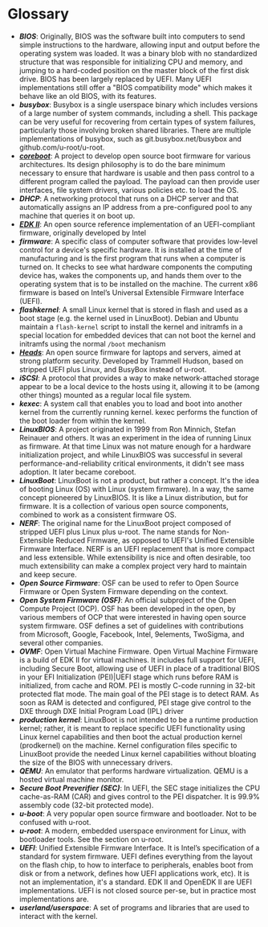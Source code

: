 # Glossary

- ___BIOS___: Originally, BIOS was the software built into computers to send
  simple instructions to the hardware, allowing input and output before the
  operating system was loaded. It was a binary blob with no standardized
  structure that was responsible for initializing CPU and memory, and jumping
  to a hard-coded position on the master block of the first disk drive. BIOS
  has been largely replaced by UEFI. Many UEFI implementations still offer a
  "BIOS compatibility mode" which makes it behave like an old BIOS, with its
  features.
- ___busybox___: Busybox is a single userspace binary which includes versions
  of a large number of system commands, including a shell. This package can be
  very useful for recovering from certain types of system failures,
  particularly those involving broken shared libraries. There are multiple
  implementations of busybox, such as git.busybox.net/busybox and
  github.com/u-root/u-root.
- [___coreboot___](https://doc.coreboot.org/): A project to develop open source
  boot firmware for various architectures. Its design philosophy is to do the
  bare minimum necessary to ensure that hardware is usable and then pass
  control to a different program called the payload. The payload can then
  provide user interfaces, file system drivers, various policies etc. to load
  the OS.
- ___DHCP___: A networking protocol that runs on a DHCP server and that
  automatically assigns an IP address from a pre-configured pool to any machine
  that queries it on boot up.
- [___EDK II___](https://github.com/tianocore/edk2): An open source reference
  implementation of an UEFI-compliant firmware, originally developed by Intel
- ___firmware___: A specific class of computer software that provides low-level
  control for a device's specific hardware. It is installed at the time of
  manufacturing and is the first program that runs when a computer is turned
  on. It checks to see what hardware components the computing device has, wakes
  the components up, and hands them over to the operating system that is to be
  installed on the machine. The current x86 firmware is based on Intel’s
  Universal Extensible Firmware Interface (UEFI).
- ___flashkernel___: A small Linux kernel that is stored in flash and used as a
  boot stage (e.g. the kernel used in LinuxBoot). Debian and Ubuntu maintain a
  `flash-kernel` script to install the kernel and initramfs in a special
  location for embedded devices that can not boot the kernel and initramfs using
  the normal `/boot` mechanism
- [___Heads___](https://github.com/linuxboot/heads): An open source firmware
  for laptops and servers, aimed at strong platform security. Developed by
  Trammell Hudson, based on stripped UEFI plus Linux, and BusyBox instead of
  u-root.
- ___iSCSI___: A protocol that provides a way to make network-attached storage
  appear to be a local device to the hosts using it, allowing it to be (among
  other things) mounted as a regular local file system.
- ___kexec___: A system call that enables you to load and boot into another
  kernel from the currently running kernel. kexec performs the function of the
  boot loader from within the kernel.
- ___LinuxBIOS___: A project originated in 1999 from Ron Minnich, Stefan
  Reinauer and others. It was an experiment in the idea of running Linux as
  firmware. At that time Linux was not mature enough for a hardware
  initialization project, and while LinuxBIOS was successful in several
  performance-and-reliability critical environments, it didn't see mass
  adoption. It later became coreboot.
- ___LinuxBoot___: LinuxBoot is not a product, but rather a concept. It's the
  idea of booting Linux (OS) with Linux (system firmware). In a way, the same
  concept pioneered by LinuxBIOS. It is like a Linux distribution, but for
  firmware. It is a collection of various open source components, combined to
  work as a consistent firmware OS.
- ___NERF___: The original name for the LinuxBoot project composed of stripped
  UEFI plus Linux plus u-root. The name stands for Non-Extensible Reduced
  Firmware, as opposed to UEFI's Unified Extensible Firmware Interface. NERF is
  an UEFI replacement that is more compact and less extensible. While
  extensibility is nice and often desirable, too much extensibility can make a
  complex project very hard to maintain and keep secure.
- ___Open Source Firmware___: OSF can be used to refer to Open Source Firmware
  or Open System Firmware depending on the context.
- ___Open System Firmware (OSF)___: An official subproject of the Open Compute
  Project (OCP). OSF has been developed in the open, by various members of OCP
  that were interested in having open source system firmware. OSF defines a set
  of guidelines with contributions from Microsoft, Google, Facebook, Intel,
  9elements, TwoSigma, and several other companies.
- ___OVMF___: Open Virtual Machine Firmware. Open Virtual Machine Firmware is a
  build of EDK II for virtual machines. It includes full support for UEFI,
  including Secure Boot, allowing use of UEFI in place of a traditional BIOS in
  your EFI Initialization (PEI)|UEFI stage which runs before RAM is
  initialized, from cache and ROM. PEI is mostly C-code running in 32-bit
  protected flat mode.  The main goal of the PEI stage is to detect RAM. As
  soon as RAM is detected and configured, PEI stage give control to the DXE
  through DXE Initial Program Load (IPL) driver
- ___production kernel___: LinuxBoot is not intended to be a runtime production
  kernel; rather, it is meant to replace specific UEFI functionality using
  Linux kernel capabilities and then boot the actual production kernel
  (prodkernel) on the machine. Kernel configuration files specific to LinuxBoot
  provide the needed Linux kernel capabilities without bloating the size of the
  BIOS with unnecessary drivers.
- ___QEMU___: An emulator that performs hardware virtualization. QEMU is a
  hosted virtual machine monitor.
- ___Secure Boot Preverifier (SEC)___: In UEFI, the SEC stage initializes the
  CPU cache-as-RAM (CAR) and gives control to the PEI dispatcher. It is 99.9%
  assembly code (32-bit protected mode).
- ___u-boot___: A very popular open source firmware and bootloader. Not to be
  confused with u-root.
- ___u-root___: A modern, embedded userspace environment for Linux, with
  bootloader tools. See the section on u-root.
- ___UEFI___: Unified Extensible Firmware Interface. It is Intel’s
  specification of a standard for system firmware. UEFI defines everything from
  the layout on the flash chip, to how to interface to peripherals, enables
  boot from disk or from a network, defines how UEFI applications work, etc).
  It is not an implementation, it's a standard. EDK II and OpenEDK II are UEFI
  implementations. UEFI is not closed source per-se, but in practice most
  implementations are.
- ___userland/userspace___: A set of programs and libraries that are used to
  interact with the kernel.

